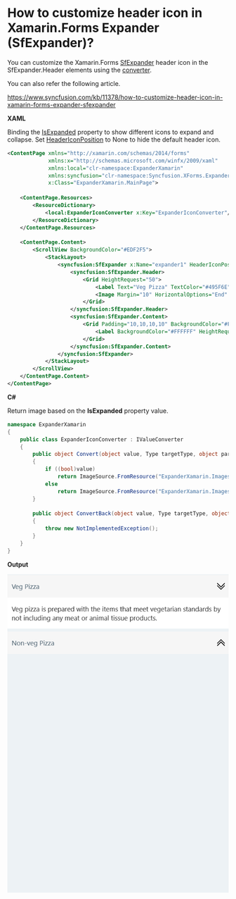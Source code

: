# How to customize header icon in Xamarin.Forms Expander (SfExpander)?

You can customize the Xamarin.Forms [SfExpander](https://help.syncfusion.com/xamarin/expander/getting-started?) header icon in the SfExpander.Header elements using the [converter](https://docs.microsoft.com/en-us/xamarin/xamarin-forms/app-fundamentals/data-binding/converters).

You can also refer the following article.

https://www.syncfusion.com/kb/11378/how-to-customize-header-icon-in-xamarin-forms-expander-sfexpander

**XAML**

Binding the [IsExpanded](https://help.syncfusion.com/cr/cref_files/xamarin/Syncfusion.Expander.XForms~Syncfusion.XForms.Expander.SfExpander~IsExpanded.html?) property to show different icons to expand and collapse. Set [HeaderIconPosition](https://help.syncfusion.com/cr/cref_files/xamarin/Syncfusion.Expander.XForms~Syncfusion.XForms.Expander.SfExpander~HeaderIconPosition.html?) to None to hide the default header icon.

``` xml
<ContentPage xmlns="http://xamarin.com/schemas/2014/forms"
             xmlns:x="http://schemas.microsoft.com/winfx/2009/xaml"
             xmlns:local="clr-namespace:ExpanderXamarin"
             xmlns:syncfusion="clr-namespace:Syncfusion.XForms.Expander;assembly=Syncfusion.Expander.XForms"
             x:Class="ExpanderXamarin.MainPage">
 
    <ContentPage.Resources>
        <ResourceDictionary>
            <local:ExpanderIconConverter x:Key="ExpanderIconConverter"/>
        </ResourceDictionary>
    </ContentPage.Resources>
    
    <ContentPage.Content>
        <ScrollView BackgroundColor="#EDF2F5">
            <StackLayout>
                <syncfusion:SfExpander x:Name="expander1" HeaderIconPosition="None">
                    <syncfusion:SfExpander.Header>
                        <Grid HeightRequest="50">
                            <Label Text="Veg Pizza" TextColor="#495F6E" VerticalTextAlignment="Center" Margin="10,0,0,0"/>
                            <Image Margin="10" HorizontalOptions="End" Source="{Binding IsExpanded,Source={x:Reference expander1},Converter={StaticResource ExpanderIconConverter}}"/>
                        </Grid>
                    </syncfusion:SfExpander.Header>
                    <syncfusion:SfExpander.Content>
                        <Grid Padding="10,10,10,10" BackgroundColor="#FFFFFF">
                            <Label BackgroundColor="#FFFFFF" HeightRequest="50" Text="Veg pizza is prepared with the items that meet vegetarian standards by not including any meat or animal tissue products." TextColor="#303030" VerticalTextAlignment="Center"/>
                        </Grid>
                    </syncfusion:SfExpander.Content>
                </syncfusion:SfExpander>
            </StackLayout>
        </ScrollView>
    </ContentPage.Content>
</ContentPage>
```

**C#**

Return image based on the **IsExpanded** property value.

``` c#
namespace ExpanderXamarin
{
    public class ExpanderIconConverter : IValueConverter
    {
        public object Convert(object value, Type targetType, object parameter, CultureInfo culture)
        {
            if ((bool)value)
                return ImageSource.FromResource("ExpanderXamarin.Images.ArrowDown.png");
            else
                return ImageSource.FromResource("ExpanderXamarin.Images.ArrowUp.png");
        }
 
        public object ConvertBack(object value, Type targetType, object parameter, CultureInfo culture)
        {
            throw new NotImplementedException();
        }
    }
}
```

**Output**

![HeaderIconCustomization](https://github.com/SyncfusionExamples/expander-header-icon-customization-xamarin/blob/master/ScreenShots/HeaderIconCustomization.png)

